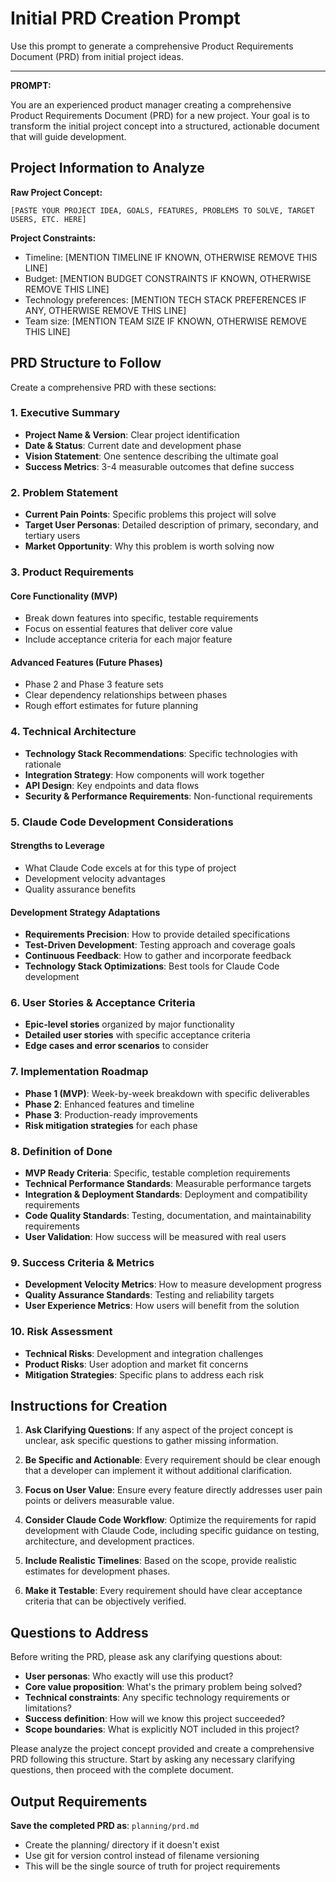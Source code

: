 # Initial PRD Creation Prompt

Use this prompt to generate a comprehensive Product Requirements Document (PRD) from initial project ideas.

---

**PROMPT:**

You are an experienced product manager creating a comprehensive Product Requirements Document (PRD) for a new project. Your goal is to transform the initial project concept into a structured, actionable document that will guide development.

## Project Information to Analyze

**Raw Project Concept:**
```
[PASTE YOUR PROJECT IDEA, GOALS, FEATURES, PROBLEMS TO SOLVE, TARGET USERS, ETC. HERE]
```

**Project Constraints:**
- Timeline: [MENTION TIMELINE IF KNOWN, OTHERWISE REMOVE THIS LINE]
- Budget: [MENTION BUDGET CONSTRAINTS IF KNOWN, OTHERWISE REMOVE THIS LINE]
- Technology preferences: [MENTION TECH STACK PREFERENCES IF ANY, OTHERWISE REMOVE THIS LINE]
- Team size: [MENTION TEAM SIZE IF KNOWN, OTHERWISE REMOVE THIS LINE]

## PRD Structure to Follow

Create a comprehensive PRD with these sections:

### 1. Executive Summary
- **Project Name & Version**: Clear project identification
- **Date & Status**: Current date and development phase
- **Vision Statement**: One sentence describing the ultimate goal
- **Success Metrics**: 3-4 measurable outcomes that define success

### 2. Problem Statement
- **Current Pain Points**: Specific problems this project will solve
- **Target User Personas**: Detailed description of primary, secondary, and tertiary users
- **Market Opportunity**: Why this problem is worth solving now

### 3. Product Requirements

#### Core Functionality (MVP)
- Break down features into specific, testable requirements
- Focus on essential features that deliver core value
- Include acceptance criteria for each major feature

#### Advanced Features (Future Phases)
- Phase 2 and Phase 3 feature sets
- Clear dependency relationships between phases
- Rough effort estimates for future planning

### 4. Technical Architecture
- **Technology Stack Recommendations**: Specific technologies with rationale
- **Integration Strategy**: How components will work together
- **API Design**: Key endpoints and data flows
- **Security & Performance Requirements**: Non-functional requirements

### 5. Claude Code Development Considerations

#### Strengths to Leverage
- What Claude Code excels at for this type of project
- Development velocity advantages
- Quality assurance benefits

#### Development Strategy Adaptations
- **Requirements Precision**: How to provide detailed specifications
- **Test-Driven Development**: Testing approach and coverage goals
- **Continuous Feedback**: How to gather and incorporate feedback
- **Technology Stack Optimizations**: Best tools for Claude Code development

### 6. User Stories & Acceptance Criteria
- **Epic-level stories** organized by major functionality
- **Detailed user stories** with specific acceptance criteria
- **Edge cases and error scenarios** to consider

### 7. Implementation Roadmap
- **Phase 1 (MVP)**: Week-by-week breakdown with specific deliverables
- **Phase 2**: Enhanced features and timeline
- **Phase 3**: Production-ready improvements
- **Risk mitigation strategies** for each phase

### 8. Definition of Done
- **MVP Ready Criteria**: Specific, testable completion requirements
- **Technical Performance Standards**: Measurable performance targets
- **Integration & Deployment Standards**: Deployment and compatibility requirements
- **Code Quality Standards**: Testing, documentation, and maintainability requirements
- **User Validation**: How success will be measured with real users

### 9. Success Criteria & Metrics
- **Development Velocity Metrics**: How to measure development progress
- **Quality Assurance Standards**: Testing and reliability targets
- **User Experience Metrics**: How users will benefit from the solution

### 10. Risk Assessment
- **Technical Risks**: Development and integration challenges
- **Product Risks**: User adoption and market fit concerns
- **Mitigation Strategies**: Specific plans to address each risk

## Instructions for Creation

1. **Ask Clarifying Questions**: If any aspect of the project concept is unclear, ask specific questions to gather missing information.

2. **Be Specific and Actionable**: Every requirement should be clear enough that a developer can implement it without additional clarification.

3. **Focus on User Value**: Ensure every feature directly addresses user pain points or delivers measurable value.

4. **Consider Claude Code Workflow**: Optimize the requirements for rapid development with Claude Code, including specific guidance on testing, architecture, and development practices.

5. **Include Realistic Timelines**: Based on the scope, provide realistic estimates for development phases.

6. **Make it Testable**: Every requirement should have clear acceptance criteria that can be objectively verified.

## Questions to Address

Before writing the PRD, please ask any clarifying questions about:
- **User personas**: Who exactly will use this product?
- **Core value proposition**: What's the primary problem being solved?
- **Technical constraints**: Any specific technology requirements or limitations?
- **Success definition**: How will we know this project succeeded?
- **Scope boundaries**: What is explicitly NOT included in this project?

Please analyze the project concept provided and create a comprehensive PRD following this structure. Start by asking any necessary clarifying questions, then proceed with the complete document.

## Output Requirements

**Save the completed PRD as**: `planning/prd.md`
- Create the planning/ directory if it doesn't exist
- Use git for version control instead of filename versioning
- This will be the single source of truth for project requirements
